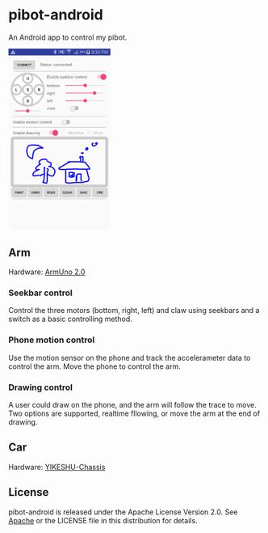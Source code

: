 # pibot-android
An Android app to control my pibot.</p>
<img src="https://github.com/fandw06/pibot-android/blob/master/res/picontrol-1227.png" width="40%">
## Arm
Hardware: [ArmUno 2.0](http://microbotlabs.com/armuno-2.0-desktop-robotic-arm-kit.html)
### Seekbar control
Control the three motors (bottom, right, left) and claw using seekbars and a switch as a basic controlling method.

### Phone motion control
Use the motion sensor on the phone and track the accelerameter data to control the arm. Move the phone to control the arm.

### Drawing control
A user could draw on the phone, and the arm will follow the trace to move. Two options are supported, realtime fllowing, or move the arm 
at the end of drawing. 

## Car
Hardware: [YIKESHU-Chassis](https://www.amazon.com/YIKESHU-Chassis-Encoder-Arduino-Wheels/dp/B075LD4FPN/ref=sr_1_1?ie=UTF8&qid=1514247571&sr=8-1&keywords=YIKESHU-Chassis)

## License
pibot-android is released under the Apache License Version 2.0.  See [Apache](http://www.apache.org/licenses/LICENSE-2.0)
or the LICENSE file in this distribution for details.
